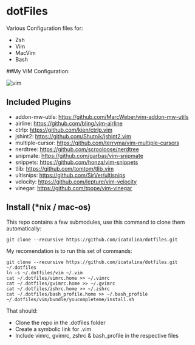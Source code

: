 # dotFiles

Various Configuration files for:

  - Zsh
  - Vim
  - MacVim
  - Bash

##My VIM Configuration:

![vim](https://cloud.githubusercontent.com/assets/4542735/5229851/7a2edf78-7715-11e4-9826-9ffaa8637d1e.png)

## Included Plugins

- addon-mw-utils: https://github.com/MarcWeber/vim-addon-mw-utils
- airline: https://github.com/bling/vim-airline
- ctrlp: https://github.com/kien/ctrlp.vim
- jshint2: https://github.com/Shutnik/jshint2.vim
- multiple-cursor: https://github.com/terryma/vim-multiple-cursors
- nerdtree: https://github.com/scrooloose/nerdtree
- snipmate: https://github.com/garbas/vim-snipmate
- snippets: https://github.com/honza/vim-snippets
- tlib: https://github.com/tomtom/tlib_vim
- ultisnips: https://github.com/SirVer/ultisnips
- velocity: https://github.com/lepture/vim-velocity
- vinegar: https://github.com/tpope/vim-vinegar

## Install (*nix / mac-os)

This repo contains a few submodules, use this command to clone them automatically:

```shell
git clone --recursive https://github.com/icatalina/dotfiles.git
```

My recomendation is to run this set of commands:

```shell
git clone --recursive https://github.com/icatalina/dotfiles.git ~/.dotfiles
ln -s ~/.dotfiles/vim ~/.vim
cat ~/.dotfiles/vimrc.home >> ~/.vimrc
cat ~/.dotfiles/gvimrc.home >> ~/.gvimrc
cat ~/.dotfiles/zshrc.home >> ~/.zshrc
cat ~/.dotfiles/bash_profile.home >> ~/.bash_profile
~/.dotfiles/vim/bundle/youcompleteme/install.sh
```

That should:

- Clone the repo in the .dotfiles folder
- Create a symbolic link for .vim 
- Include vimrc, gvimrc, zshrc & bash_profile in the respective files

